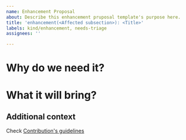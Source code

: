 ```yaml
---
name: Enhancement Proposal
about: Describe this enhancement pruposal template's purpose here.
title: 'enhancement(<Affected subsection>): <Title>'
labels: kind/enhancement, needs-triage
assignees: ''

---
```


# Why do we need it?

# What it will bring?

## Additional context

Check [Contribution's guidelines](https://docs.ksctl.com/docs/contribution-guidelines/)
